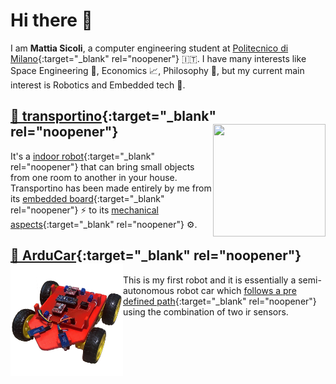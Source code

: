 # Hi there 👋
I am **Mattia Sicoli**, a computer engineering student at [Politecnico di Milano](https://www.polimi.it/){:target="_blank" rel="noopener"} 🇮🇹.
I have many interests like Space Engineering 🚀, Economics 📈, Philosophy 🤔, but my current main interest is Robotics and Embedded tech 🤖.

## [🤖 transportino](https://mattsays.dev/transportino){:target="_blank" rel="noopener"} <a href="https://mattsays.dev/transportino"><img align="right" width="180" height="180" margin-left="10px" src="https://raw.githubusercontent.com/Transportino/transportino/main/images/transportino_logo.png"></a>

It's a [indoor robot](https://youtu.be/v6KLisnR39E){:target="_blank" rel="noopener"} that can bring small objects from one room to another in your house. Transportino has been made entirely by me from its [embedded board](https://github.com/Transportino/transportino_board){:target="_blank" rel="noopener"} ⚡ to its [mechanical aspects](https://github.com/Transportino/transportino/tree/main/mechanics){:target="_blank" rel="noopener"} ⚙️.

## [🤖 ArduCar](https://mattsays.dev/arducar){:target="_blank" rel="noopener"} <a href="https://mattsays.dev/arducar"><img align="left" width="180" height="180" overflow="hidden" src="https://raw.githubusercontent.com/mattsays/arducar/main/images/arducar_logo.png"></a>

This is my first robot and it is essentially a semi-autonomous robot car which [follows a pre defined path](https://youtu.be/alQHWqDbTys){:target="_blank" rel="noopener"} using the combination of two ir sensors. 
